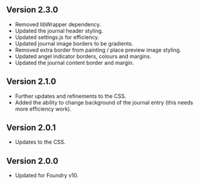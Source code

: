 ## Version 2.3.0

-   Removed libWrapper dependency.
-   Updated the journal header styling.
-   Updated settings.js for efficiency.
-   Updated journal image borders to be gradients.
-   Removed extra border from painting / place preview image styling.
-   Updated angel indicator borders, colours and margins.
-   Updated the journal content border and margin.

## Version 2.1.0

-   Further updates and refinements to the CSS.
-   Added the ability to change background of the journal entry (this needs more efficiency work).

## Version 2.0.1

-   Updates to the CSS.

## Version 2.0.0

-   Updated for Foundry v10.
